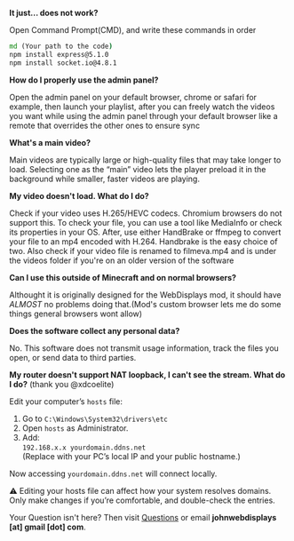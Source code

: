 **It just... does not work?**

Open Command Prompt(CMD), and write these commands in order

```cmd
md (Your path to the code)
npm install express@5.1.0
npm install socket.io@4.8.1
```


**How do I properly use the admin panel?**

Open the admin panel on your default browser, chrome or safari for example, then launch your playlist, after you can freely watch the videos you want while using the admin panel through your default browser like a remote that overrides the other ones to ensure sync

**What's a main video?**  

Main videos are typically large or high-quality files that may take longer to load. Selecting one as the “main” video lets the player preload it in the background while smaller, faster videos are playing.

**My video doesn't load. What do I do?** 
 
Check if your video uses H.265/HEVC codecs. Chromium browsers do not support this. To check your file, you can use a tool like MediaInfo
 or check its properties in your OS. After, use either HandBrake or ffmpeg to convert your file to an mp4 encoded with H.264. Handbrake is the easy choice of two. Also check if your video file is renamed to filmeva.mp4 and is under the videos folder if you're on an older version of the software

**Can I use this outside of Minecraft and on normal browsers?**

Althought it is originally designed for the WebDisplays mod, it should have *ALMOST* no problems doing that.(Mod's custom browser lets me do some things general browsers wont allow)

**Does the software collect any personal data?**           

No. This software does not transmit usage information, track the files you open, or send data to third parties. 

**My router doesn't support NAT loopback, I can't see the stream. What do I do?**  (thank you @xdcoelite)

Edit your computer’s `hosts` file:     
1. Go to `C:\Windows\System32\drivers\etc`  
2. Open `hosts` as Administrator.  
3. Add:  
   `192.168.x.x yourdomain.ddns.net`  
   (Replace with your PC’s local IP and your public hostname.)  

Now accessing `yourdomain.ddns.net` will connect locally.

⚠️ Editing your hosts file can affect how your system resolves domains. Only make changes if you’re comfortable, and double-check the entries.

Your Question isn't here? Then visit [Questions](https://github.com/Lakunake/Minecraft-WebDisplays-Video-Player/discussions/2) or email **johnwebdisplays [at] gmail [dot] com**.
